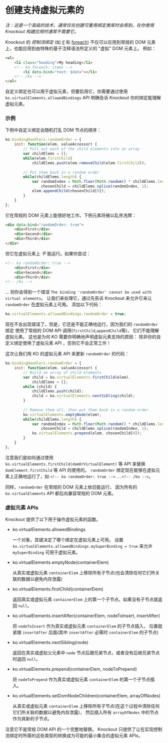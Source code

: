 # 创建支持虚拟元素的

*注：这是一个高级的技术，通常仅在创建可重用绑定类库时会用到。在你使用 Knockout 构建应用时通常不需要它。*

Knockout 的 *控制流绑定* (如 [if](./if-binding.md) 和 [foreach](./foreach-binding.md))
不仅可以应用到常规的 DOM 元素上，也能应用到由特殊的基于注释语法所定义的 "虚拟" DOM 元素上。
例如：

```html
<ul>
    <li class="heading">My heading</li>
    <!-- ko foreach: items -->
        <li data-bind="text: $data"></li>
    <!-- /ko -->
</ul>
```

自定义绑定也可以用于虚拟元素，但要启用它，你需要通过使用 `ko.virtualElements.allowedBindings` API 
明确告诉 Knockout 你的绑定能理解虚拟元素。

### 示例

下例中自定义绑定会随机打乱 DOM 节点的顺序：

```javascript
ko.bindingHandlers.randomOrder = {
    init: function(elem, valueAccessor) {
        // Pull out each of the child elements into an array
        var childElems = [];
        while(elem.firstChild)
            childElems.push(elem.removeChild(elem.firstChild));
 
        // Put them back in a random order
        while(childElems.length) {
            var randomIndex = Math.floor(Math.random() * childElems.length),
                chosenChild = childElems.splice(randomIndex, 1);
            elem.appendChild(chosenChild[0]);
        }
    }
};
```

它在常规的 DOM 元素上能很好地工作。下例元素将被以乱序洗牌：

```html
<div data-bind="randomOrder: true">
    <div>First</div>
    <div>Second</div>
    <div>Third</div>
</div>
```

但它在虚拟元素上 *不* 能运行。如果你尝试：

```html
<!-- ko randomOrder: true -->
    <div>First</div>
    <div>Second</div>
    <div>Third</div>
<!-- /ko -->
```

... 则你会得到一个错误 `The binding 'randomOrder' cannot be used with virtual elements`。
让我们来处理它，通过先告诉 Knockout 来允许它来让 `randomOrder` 在虚拟元素上可用。
添加以下代码：

```javascript
ko.virtualElements.allowedBindings.randomOrder = true;
```

现在不会出现错误了。但是，它还是不能正确地运行，因为我们的 `randomOrder` 绑定
使用了常规的 DOM API 调用(`firstChild`,`appendChild`等)，
它们不能理解虚拟元素。
这也是为何 KO 需要你明确地声明虚拟元素支持的原因：
除非你的自定义绑定使用了虚拟元素 API ，否则它不会正常工作！

这次让我们用 KO 的虚拟元素 API 来更新 `randomOrder` 的代码：

```javascript
ko.bindingHandlers.randomOrder = {
    init: function(elem, valueAccessor) {
        // Build an array of child elements
        var child = ko.virtualElements.firstChild(elem),
            childElems = [];
        while (child) {
            childElems.push(child);
            child = ko.virtualElements.nextSibling(child);
        }
 
        // Remove them all, then put them back in a random order
        ko.virtualElements.emptyNode(elem);
        while(childElems.length) {
            var randomIndex = Math.floor(Math.random() * childElems.length),
                chosenChild = childElems.splice(randomIndex, 1);
            ko.virtualElements.prepend(elem, chosenChild[0]);
        }
    }
};
```

注意我们是如何通过使用 `ko.virtualElements.firstChild(domOrVirtualElement)` 等 API
来替换 `domElement.firstChild` 等 API 的使用的。
`randomOrder` 绑定现在能够在虚拟元素上正确地运行了，如
`<!-- ko randomOrder: true -->...<!-- /ko -->`。

同样，`randomOrder` 在常规的 DOM 元素上依旧能运行，
因为所有的 `ko.virtualElements` API 都后向兼容常规的 DOM 元素。

### 虚拟元素 APIs

Knockout 提供了以下用于操作虚拟元素的函数。

* ko.virtualElements.allowedBindings

  一个对象，其键决定了哪个绑定在虚拟元素上可用。
设置 `ko.virtualElements.allowedBindings.mySuperBinding = true` 来允许 `mySuperBinding` 可用于虚拟元素。

* ko.virtualElements.emptyNode(containerElem)

  从真实或虚拟元素 `containerElem` 上移除所有子节点(也会清除任何它们所关联的数据以避免内存泄露)
  
* ko.virtualElements.firstChild(containerElem)

  返回真实或虚拟元素 `containerElem` 上的第一个子节点。如果没有子节点就返回 `null`。
  
* ko.virtualElements.insertAfter(containerElem, nodeToInsert, insertAfter)

  将 `nodeToInsert` 作为真实或虚拟元素 `containerElem` 的子节点插入，
位置就紧跟 `insertAfter` 后面(其中 `insertAfter` 必需时 `containerElem` 的子节点)

* ko.virtualElements.nextSibling(node)

  返回在真实或虚拟父元素中 `node` 节点后跟兄弟节点，或者没有后继兄弟节点时返回 `null`。
  
* ko.virtualElements.prepend(containerElem, nodeToPrepend)

  将 `nodeToPrepend` 作为真实或虚拟元素 `containerElem` 的第一个子节点插入。
  
* ko.virtualElements.setDomNodeChildren(containerElem, arrayOfNodes)

  从真实或虚拟元素 `containerElem` 上移除所有子节点(在这个过程中清除任何它们所关联的数据以避免内存泄露)，
然后插入所有 `arrayOfNodes` 中的节点作为其新的子节点。

注意它不是常规 DOM API 的一个完整地替换。
Knockout 只提供了让在实现控制流绑定时所需的这些类型的转换成为可能的最小集合的虚拟元素 APIs。